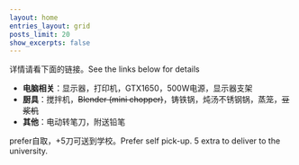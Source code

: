 ```yaml
---
layout: home
entries_layout: grid
posts_limit: 20
show_excerpts: false
---
```

详情请看下面的链接。See the links below for details
- **电脑相关**：显示器，打印机，GTX1650，500W电源，显示器支架
- **厨具**：搅拌机，~~Blender (mini chopper)~~，铸铁锅，炖汤不锈钢锅，蒸笼，~~豆浆机~~
- **其他**：电动转笔刀，附送铅笔

prefer自取，+5刀可送到学校。Prefer self pick-up. 5 extra to deliver to the university.

